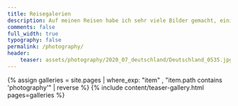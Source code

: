 ```yaml
---
title: Reisegalerien
description: Auf meinen Reisen habe ich sehr viele Bilder gemacht, einige davon sind hier zu sehen.
comments: false
full_width: true
typography: false
permalink: /photography/
header:
    teaser: assets/photography/2020_07_deutschland/Deutschland_0535.jpg
---
```


{% assign galleries = site.pages | where_exp: "item" , "item.path contains 'photography'" | reverse %}
{% include content/teaser-gallery.html pages=galleries %}